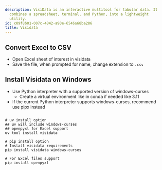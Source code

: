 ```yaml
---
description: VisiData is an interactive multitool for tabular data. It
  combines a spreadsheet, terminal, and Python, into a lightweight
  utility.
id: c09f8b01-007c-4842-a90e-6546a68ba286
title: Visidata
---
```


## Convert Excel to CSV

- Open Excel sheet of interest in visidata
- Save the file, when prompted for name, change extension to `.csv`

## Install Visidata on Windows

- Use Python interpreter with a supported version of windows-curses
  - Create a virtual environment like in conda if needed like 3.11
- If the current Python interpreter supports windows-curses, recommend
  use pipx instead

``` shell

# uv install option
## uv will include windows-curses
## openpyxl for Excel support
uv tool install visidata

# pip install option
# Install visidata requirements
pip install visidata windows-curses

# For Excel files support
pip install openpyxl

```
